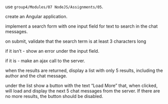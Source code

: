 <p>use <code>group4/Modules/07 NodeJS/Assignments/05</code>.</p>
<p>create an Angular application.</p>
<p>implement a search form with one input field for text to search in the chat messages.</p>
<p>on submit, validate that the search term is at least 3 characters long</p>
<p>if it isn’t - show an error under the input field.</p>
<p>if it is - make an ajax call to the server.</p>
<p>when the results are returned, display a list with only 5 results, including the author and the chat message.</p>
<p>under the list show a button with the text “Load More” that, when clicked, will load and display the next 5 chat messages from the server. If there are no more results, the button should be disabled.</p>